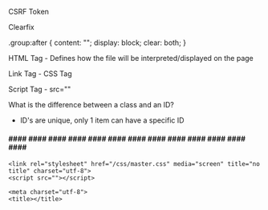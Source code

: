 CSRF Token

 Clearfix

.group:after {
  content: "";
  display: block;
  clear: both;
}

HTML Tag - Defines how the file will be interpreted/displayed on the page

Link Tag - CSS Tag

Script Tag - src=""

What is the difference between a class and an ID?
 - ID's are unique, only 1 item can have a specific ID

 #### #### #### #### #### #### #### #### #### #### #### #### #### #### ####

<!DOCTYPE html>
<html>
  <head>

    <link rel="stylesheet" href="/css/master.css" media="screen" title="no title" charset="utf-8">
    <script src=""></script>

    <meta charset="utf-8">
    <title></title>
  </head>
  <body>

  </body>
</html>
